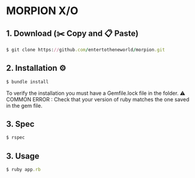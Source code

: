 # MORPION X/O


## 1. Download (✂️ Copy and 📋 Paste)
```ruby
$ git clone https://github.com/entertotheneworld/morpion.git
```


## 2. Installation ⚙️
```ruby
$ bundle install
```
To verify the installation you must have a Gemfile.lock file in the folder.
⚠️ COMMON ERROR : Check that your version of ruby ​​matches the one saved in the gem file.


## 3. Spec
```ruby
$ rspec
```

## 3. Usage
```ruby
$ ruby app.rb
```
